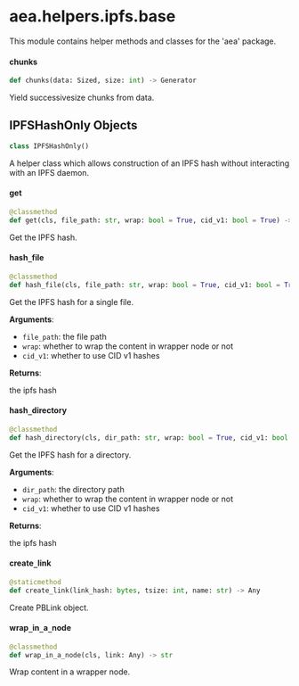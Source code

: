 <a id="aea.helpers.ipfs.base"></a>

# aea.helpers.ipfs.base

This module contains helper methods and classes for the 'aea' package.

<a id="aea.helpers.ipfs.base.chunks"></a>

#### chunks

```python
def chunks(data: Sized, size: int) -> Generator
```

Yield successivesize chunks from data.

<a id="aea.helpers.ipfs.base.IPFSHashOnly"></a>

## IPFSHashOnly Objects

```python
class IPFSHashOnly()
```

A helper class which allows construction of an IPFS hash without interacting with an IPFS daemon.

<a id="aea.helpers.ipfs.base.IPFSHashOnly.get"></a>

#### get

```python
@classmethod
def get(cls, file_path: str, wrap: bool = True, cid_v1: bool = True) -> str
```

Get the IPFS hash.

<a id="aea.helpers.ipfs.base.IPFSHashOnly.hash_file"></a>

#### hash`_`file

```python
@classmethod
def hash_file(cls, file_path: str, wrap: bool = True, cid_v1: bool = True) -> str
```

Get the IPFS hash for a single file.

**Arguments**:

- `file_path`: the file path
- `wrap`: whether to wrap the content in wrapper node or not
- `cid_v1`: whether to use CID v1 hashes

**Returns**:

the ipfs hash

<a id="aea.helpers.ipfs.base.IPFSHashOnly.hash_directory"></a>

#### hash`_`directory

```python
@classmethod
def hash_directory(cls, dir_path: str, wrap: bool = True, cid_v1: bool = True) -> str
```

Get the IPFS hash for a directory.

**Arguments**:

- `dir_path`: the directory path
- `wrap`: whether to wrap the content in wrapper node or not
- `cid_v1`: whether to use CID v1 hashes

**Returns**:

the ipfs hash

<a id="aea.helpers.ipfs.base.IPFSHashOnly.create_link"></a>

#### create`_`link

```python
@staticmethod
def create_link(link_hash: bytes, tsize: int, name: str) -> Any
```

Create PBLink object.

<a id="aea.helpers.ipfs.base.IPFSHashOnly.wrap_in_a_node"></a>

#### wrap`_`in`_`a`_`node

```python
@classmethod
def wrap_in_a_node(cls, link: Any) -> str
```

Wrap content in a wrapper node.


